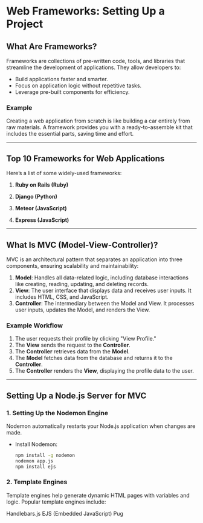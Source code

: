 # Web Frameworks: Setting Up a Project

## What Are Frameworks?

Frameworks are collections of pre-written code, tools, and libraries that streamline the development of applications. They allow developers to:

- Build applications faster and smarter.
- Focus on application logic without repetitive tasks.
- Leverage pre-built components for efficiency.

### Example
Creating a web application from scratch is like building a car entirely from raw materials. A framework provides you with a ready-to-assemble kit that includes the essential parts, saving time and effort.

---

## Top 10 Frameworks for Web Applications

Here’s a list of some widely-used frameworks:

1. **Ruby on Rails (Ruby)**

3. **Django (Python)**

5. **Meteor (JavaScript)**

7. **Express (JavaScript)**  

---

## What Is MVC (Model-View-Controller)?

MVC is an architectural pattern that separates an application into three components, ensuring scalability and maintainability:

1. **Model**: Handles all data-related logic, including database interactions like creating, reading, updating, and deleting records.
2. **View**: The user interface that displays data and receives user inputs. It includes HTML, CSS, and JavaScript.
3. **Controller**: The intermediary between the Model and View. It processes user inputs, updates the Model, and renders the View.

### Example Workflow
1. The user requests their profile by clicking "View Profile."
2. The **View** sends the request to the **Controller**.
3. The **Controller** retrieves data from the **Model**.
4. The **Model** fetches data from the database and returns it to the **Controller**.
5. The **Controller** renders the **View**, displaying the profile data to the user.

---

## Setting Up a Node.js Server for MVC

### 1. Setting Up the Nodemon Engine
Nodemon automatically restarts your Node.js application when changes are made.

- Install Nodemon:
  ```bash
  npm install -g nodemon
  nodemon app.js
  npm install ejs
  ```

### 2. Template Engines
Template engines help generate dynamic HTML pages with variables and logic. Popular template engines include:

Handlebars.js
EJS (Embedded JavaScript)
Pug
